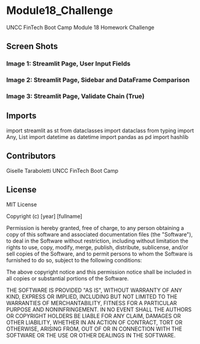# Module18_ChallengeUNCC FinTech Boot Camp Module 18 Homework Challenge## Screen Shots ### Image 1: Streamlit Page, User Input Fields ### Image 2: Streamlit Page, Sidebar and DataFrame Comparison ### Image 3: Streamlit Page, Validate Chain (True) ## Imports import streamlit as stfrom dataclasses import dataclassfrom typing import Any, Listimport datetime as datetimeimport pandas as pdimport hashlib## Contributors Giselle Taraboletti UNCC FinTech Boot Camp## License ##MIT LicenseCopyright (c) [year] [fullname]Permission is hereby granted, free of charge, to any person obtaining a copyof this software and associated documentation files (the "Software"), to dealin the Software without restriction, including without limitation the rightsto use, copy, modify, merge, publish, distribute, sublicense, and/or sellcopies of the Software, and to permit persons to whom the Software isfurnished to do so, subject to the following conditions:The above copyright notice and this permission notice shall be included in allcopies or substantial portions of the Software.THE SOFTWARE IS PROVIDED "AS IS", WITHOUT WARRANTY OF ANY KIND, EXPRESS ORIMPLIED, INCLUDING BUT NOT LIMITED TO THE WARRANTIES OF MERCHANTABILITY,FITNESS FOR A PARTICULAR PURPOSE AND NONINFRINGEMENT. IN NO EVENT SHALL THEAUTHORS OR COPYRIGHT HOLDERS BE LIABLE FOR ANY CLAIM, DAMAGES OR OTHERLIABILITY, WHETHER IN AN ACTION OF CONTRACT, TORT OR OTHERWISE, ARISING FROM,OUT OF OR IN CONNECTION WITH THE SOFTWARE OR THE USE OR OTHER DEALINGS IN THESOFTWARE.